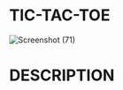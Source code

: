 # TIC-TAC-TOE
![Screenshot (71)](https://github.com/user-attachments/assets/ad1ea5fc-c58d-4c46-b462-8b6983d009f5)
# DESCRIPTION

